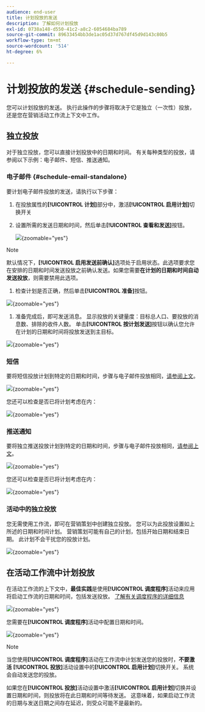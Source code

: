 ```yaml
---
audience: end-user
title: 计划投放的发送
description: 了解如何计划投放
exl-id: 0738a148-d550-41c2-a8c2-6054684ba789
source-git-commit: 89633454bb3de1ac05d37d767df45d9d143c80b5
workflow-type: tm+mt
source-wordcount: '514'
ht-degree: 6%

---
```


# 计划投放的发送 {#schedule-sending}

您可以计划投放的发送。 执行此操作的步骤将取决于它是独立（一次性）投放，还是您在营销活动工作流上下文中工作。

## 独立投放

对于独立投放，您可以直接计划投放中的日期和时间。
有关每种类型的投放，请参阅以下示例：电子邮件、短信、推送通知。

### 电子邮件 {#schedule-email-standalone}

要计划电子邮件投放的发送，请执行以下步骤：

1. 在投放属性的&#x200B;**[!UICONTROL 计划]**&#x200B;部分中，激活&#x200B;**[!UICONTROL 启用计划]**&#x200B;切换开关

1. 设置所需的发送日期和时间，然后单击&#x200B;**[!UICONTROL 查看和发送]**&#x200B;按钮。

   ![](assets/schedule-email-standalone.png){zoomable="yes"}

>[!NOTE]
>
>默认情况下，**[!UICONTROL 启用发送前确认]**&#x200B;选项处于启用状态。此选项要求您在安排的日期和时间发送投放之前确认发送。如果您需要&#x200B;**在计划的日期和时间自动发送投放**，则需要禁用此选项。
>

1. 检查计划是否正确，然后单击&#x200B;**[!UICONTROL 准备]**&#x200B;按钮。

![](assets/schedule-email-standalone-prepare.png){zoomable="yes"}

1. 准备完成后，即可发送消息。 显示投放的关键量度：目标总人口、要投放的消息数、排除的收件人数。 单击&#x200B;**[!UICONTROL 按计划发送]**&#x200B;按钮以确认您允许在计划的日期和时间将投放发送到主目标。

![](assets/schedule-email-standalone-send.png){zoomable="yes"}


### 短信

要将短信投放计划到特定的日期和时间，步骤与电子邮件投放相同，[请参阅上文](#schedule-email-standalone)。

![](assets/schedule-sms-standalone.png){zoomable="yes"}

您还可以检查是否已将计划考虑在内：

![](assets/schedule-sms-standalone-prepare.png){zoomable="yes"}

### 推送通知

要将独立推送投放计划到特定的日期和时间，步骤与电子邮件投放相同，[请参阅上文](#schedule-email-standalone)。

![](assets/schedule-push-standalone.png){zoomable="yes"}

您还可以检查是否已将计划考虑在内：

![](assets/schedule-push-standalone-prepare.png){zoomable="yes"}

### 活动中的独立投放

您无需使用工作流，即可在营销策划中创建独立投放。 您可以为此投放设置如上所述的日期和时间计划。
营销策划可能有自己的计划，包括开始日期和结束日期。 此计划不会干扰您的投放计划。

![](assets/schedule-delivery-standalone.png){zoomable="yes"}

## 在活动工作流中计划投放

在活动工作流的上下文中，**最佳实践**&#x200B;是使用&#x200B;**[!UICONTROL 调度程序]**&#x200B;活动来应用将启动工作流的日期和时间，包括发送投放。 [了解有关调度程序的详细信息](../workflows/activities/scheduler.md)

![](assets/schedule-workflow.png){zoomable="yes"}


您需要在&#x200B;**[!UICONTROL 调度程序]**&#x200B;活动中配置日期和时间。

![](assets/schedule-workflow-scheduler.png){zoomable="yes"}


>[!NOTE]
>
>当您使用&#x200B;**[!UICONTROL 调度程序]**&#x200B;活动在工作流中计划发送您的投放时，**不要激活** **[!UICONTROL 投放]**&#x200B;活动设置中的&#x200B;**[!UICONTROL 启用计划]**&#x200B;切换开关。 系统会自动发送您的投放。
>

如果您在&#x200B;**[!UICONTROL 投放]**&#x200B;活动设置中激活&#x200B;**[!UICONTROL 启用计划]**&#x200B;切换并设置日期和时间，则投放将在此日期和时间等待发送。 这意味着，如果启动工作流的日期与发送日期之间存在延迟，则受众可能不是最新的。
